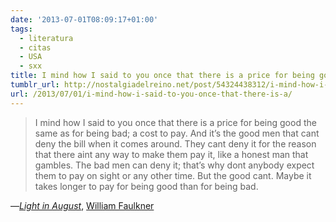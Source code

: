 ```yaml
---
date: '2013-07-01T08:09:17+01:00'
tags:
  - literatura
  - citas
  - USA
  - sxx
title: I mind how I said to you once that there is a price for being good the same as for being bad; a cost to pay. And it’s the good men that cant deny the bill when it comes around. They cant deny it for the reason that there aint any way to make them pay it, like a honest man that gambles. The bad men can deny it; that’s why dont anybody expect them to pay on sight or any other time. But the good cant. Maybe it takes longer to pay for being good than for being bad.
tumblr_url: http://nostalgiadelreino.net/post/54324438312/i-mind-how-i-said-to-you-once-that-there-is-a
url: /2013/07/01/i-mind-how-i-said-to-you-once-that-there-is-a/
---
```


<blockquote>I mind how I said to you once that there is a price for being good the same as for being bad; a cost to pay. And it&rsquo;s the good men that cant deny the bill when it comes around. They cant deny it for the reason that there aint any way to make them pay it, like a honest man that gambles. The bad men can deny it; that&rsquo;s why dont anybody expect them to pay on sight or any other time. But the good cant. Maybe it takes longer to pay for being good than for being bad.</blockquote>&#8212;<a href="http://en.wikipedia.org/wiki/Light_in_August"><em>Light in August</em></a>, <a href="http://en.wikipedia.org/wiki/William_Faulkner">William Faulkner</a>